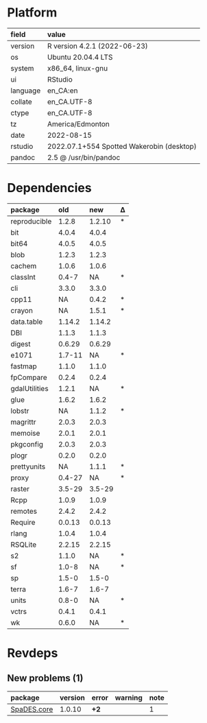 # Platform

|field    |value                                     |
|:--------|:-----------------------------------------|
|version  |R version 4.2.1 (2022-06-23)              |
|os       |Ubuntu 20.04.4 LTS                        |
|system   |x86_64, linux-gnu                         |
|ui       |RStudio                                   |
|language |en_CA:en                                  |
|collate  |en_CA.UTF-8                               |
|ctype    |en_CA.UTF-8                               |
|tz       |America/Edmonton                          |
|date     |2022-08-15                                |
|rstudio  |2022.07.1+554 Spotted Wakerobin (desktop) |
|pandoc   |2.5 @ /usr/bin/pandoc                     |

# Dependencies

|package       |old    |new    |Δ  |
|:-------------|:------|:------|:--|
|reproducible  |1.2.8  |1.2.10 |*  |
|bit           |4.0.4  |4.0.4  |   |
|bit64         |4.0.5  |4.0.5  |   |
|blob          |1.2.3  |1.2.3  |   |
|cachem        |1.0.6  |1.0.6  |   |
|classInt      |0.4-7  |NA     |*  |
|cli           |3.3.0  |3.3.0  |   |
|cpp11         |NA     |0.4.2  |*  |
|crayon        |NA     |1.5.1  |*  |
|data.table    |1.14.2 |1.14.2 |   |
|DBI           |1.1.3  |1.1.3  |   |
|digest        |0.6.29 |0.6.29 |   |
|e1071         |1.7-11 |NA     |*  |
|fastmap       |1.1.0  |1.1.0  |   |
|fpCompare     |0.2.4  |0.2.4  |   |
|gdalUtilities |1.2.1  |NA     |*  |
|glue          |1.6.2  |1.6.2  |   |
|lobstr        |NA     |1.1.2  |*  |
|magrittr      |2.0.3  |2.0.3  |   |
|memoise       |2.0.1  |2.0.1  |   |
|pkgconfig     |2.0.3  |2.0.3  |   |
|plogr         |0.2.0  |0.2.0  |   |
|prettyunits   |NA     |1.1.1  |*  |
|proxy         |0.4-27 |NA     |*  |
|raster        |3.5-29 |3.5-29 |   |
|Rcpp          |1.0.9  |1.0.9  |   |
|remotes       |2.4.2  |2.4.2  |   |
|Require       |0.0.13 |0.0.13 |   |
|rlang         |1.0.4  |1.0.4  |   |
|RSQLite       |2.2.15 |2.2.15 |   |
|s2            |1.1.0  |NA     |*  |
|sf            |1.0-8  |NA     |*  |
|sp            |1.5-0  |1.5-0  |   |
|terra         |1.6-7  |1.6-7  |   |
|units         |0.8-0  |NA     |*  |
|vctrs         |0.4.1  |0.4.1  |   |
|wk            |0.6.0  |NA     |*  |

# Revdeps

## New problems (1)

|package                               |version |error  |warning |note |
|:-------------------------------------|:-------|:------|:-------|:----|
|[SpaDES.core](problems.md#spadescore) |1.0.10  |__+2__ |        |1    |

